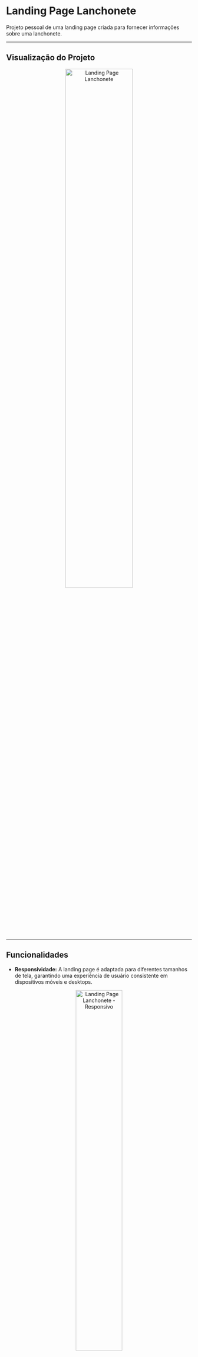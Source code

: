 # Landing Page Lanchonete

Projeto pessoal de uma landing page criada para fornecer informações sobre uma lanchonete.

---

## Visualização do Projeto
<p align="center">
  <img src="https://github.com/Imayagmb/Langing-Page-Lanchonete/assets/129901845/6c804457-eeb6-4d8d-8b32-46a57f610cae" alt="Landing Page Lanchonete" width="60%">
</p>

---

## Funcionalidades

- **Responsividade:** A landing page é adaptada para diferentes tamanhos de tela, garantindo uma experiência de usuário consistente em dispositivos móveis e desktops.

<p align="center">
  <img src="https://github.com/Imayagmb/Landing-Page-Lanchonete/assets/129901845/aed4fc82-cd86-47b4-ad6e-a342dbac3e7d" alt="Landing Page Lanchonete - Responsivo" width="50%">
</p>

- **Menu Hamburger:** Um menu intuitivo que se adapta em dispositivos móveis para facilitar a navegação.

<p align="center">
  <img src="https://github.com/Imayagmb/Landing-Page-Lanchonete/assets/129901845/0dac9cdf-22e9-4319-b6ad-c67432e5745e" alt="Landing Page Lanchonete - Menu Hamburguer" width="50%">
</p>


---

## Tecnologias Utilizadas

- **HTML5**
- **CSS3**

---

**Acesse o projeto em:** [Landing Page Lanchonete](https://landing-page-lanchonete.vercel.app/#)
